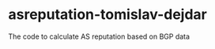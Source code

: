 asreputation-tomislav-dejdar
============================

The code to calculate AS reputation based on BGP data

